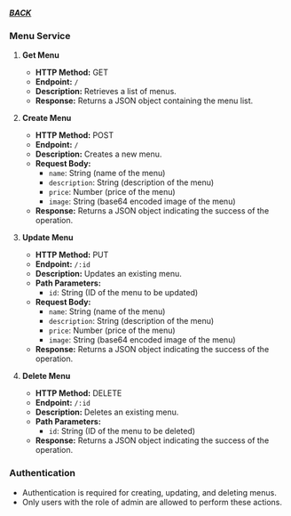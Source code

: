 ***[BACK](README.md)***

### Menu Service

1. **Get Menu**
   - **HTTP Method:** GET
   - **Endpoint:** `/`
   - **Description:** Retrieves a list of menus.
   - **Response:** Returns a JSON object containing the menu list.

2. **Create Menu**
   - **HTTP Method:** POST
   - **Endpoint:** `/`
   - **Description:** Creates a new menu.
   - **Request Body:**
     - `name`: String (name of the menu)
     - `description`: String (description of the menu)
     - `price`: Number (price of the menu)
     - `image`: String (base64 encoded image of the menu)
   - **Response:** Returns a JSON object indicating the success of the operation.

3. **Update Menu**
   - **HTTP Method:** PUT
   - **Endpoint:** `/:id`
   - **Description:** Updates an existing menu.
   - **Path Parameters:**
     - `id`: String (ID of the menu to be updated)
   - **Request Body:**
     - `name`: String (name of the menu)
     - `description`: String (description of the menu)
     - `price`: Number (price of the menu)
     - `image`: String (base64 encoded image of the menu)
   - **Response:** Returns a JSON object indicating the success of the operation.

4. **Delete Menu**
   - **HTTP Method:** DELETE
   - **Endpoint:** `/:id`
   - **Description:** Deletes an existing menu.
   - **Path Parameters:**
     - `id`: String (ID of the menu to be deleted)
   - **Response:** Returns a JSON object indicating the success of the operation.

### Authentication

- Authentication is required for creating, updating, and deleting menus.
- Only users with the role of admin are allowed to perform these actions.